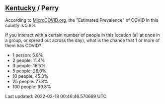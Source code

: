 
## [Kentucky](/united-states/kentucky) / Perry

According to [MicroCOVID.org](http://microcovid.org),
the "Estimated Prevalence" of COVID in this county is 5.8%

If you interact with a certain number of people in this location
(all at once in a group, or spread out across the day), what is the chance that
1 or more of them has COVID?

- 1 person: 5.8%
- 2 people: 11.4%
- 3 people: 16.5%
- 5 people: 26.0%
- 10 people: 45.3%
- 25 people: 77.8%
- 100 people: 99.8%

Last updated: 2022-02-18 00:46:46.570669 UTC
